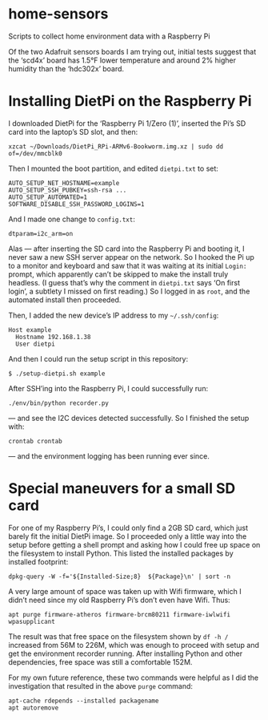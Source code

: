 # home-sensors
Scripts to collect home environment data with a Raspberry Pi

Of the two Adafruit sensors boards I am trying out, initial tests
suggest that the ‘scd4x’ board has 1.5°F lower temperature and around 2%
higher humidity than the ‘hdc302x’ board.

# Installing DietPi on the Raspberry Pi

I downloaded DietPi for the ‘Raspberry Pi 1/Zero (1)’, inserted the Pi’s
SD card into the laptop’s SD slot, and then:

```
xzcat ~/Downloads/DietPi_RPi-ARMv6-Bookworm.img.xz | sudo dd of=/dev/mmcblk0
```

Then I mounted the boot partition, and edited `dietpi.txt` to set:

```
AUTO_SETUP_NET_HOSTNAME=example
AUTO_SETUP_SSH_PUBKEY=ssh-rsa ...
AUTO_SETUP_AUTOMATED=1
SOFTWARE_DISABLE_SSH_PASSWORD_LOGINS=1
```

And I made one change to `config.txt`:

```
dtparam=i2c_arm=on
```

Alas — after inserting the SD card into the Raspberry Pi and booting it,
I never saw a new SSH server appear on the network.  So I hooked the Pi
up to a monitor and keyboard and saw that it was waiting at its initial
`Login:` prompt, which apparently can’t be skipped to make the install
truly headless.  (I guess that’s why the comment in `dietpi.txt` says
‘On first login’, a subtlety I missed on first reading.)  So I logged in
as `root`, and the automated install then proceeded.

Then, I added the new device’s IP address to my `~/.ssh/config`:

```
Host example
  Hostname 192.168.1.38
  User dietpi
```

And then I could run the setup script in this repository:

```
$ ./setup-dietpi.sh example
```

After SSH’ing into the Raspberry Pi, I could successfully run:

    ./env/bin/python recorder.py

— and see the I2C devices detected successfully.  So I finished the
setup with:

    crontab crontab

— and the environment logging has been running ever since.

# Special maneuvers for a small SD card

For one of my Raspberry Pi’s, I could only find a 2GB SD card, which
just barely fit the initial DietPi image.  So I proceeded only a little
way into the setup before getting a shell prompt and asking how I could
free up space on the filesystem to install Python.  This listed the
installed packages by installed footprint:

    dpkg-query -W -f='${Installed-Size;8}  ${Package}\n' | sort -n

A very large amount of space was taken up with Wifi firmware, which I
didn’t need since my old Raspberry Pi’s don’t even have Wifi.  Thus:

    apt purge firmware-atheros firmware-brcm80211 firmware-iwlwifi wpasupplicant

The result was that free space on the filesystem shown by `df -h /`
increased from 56M to 226M, which was enough to proceed with setup and
get the environment recorder running.  After installing Python and other
dependencies, free space was still a comfortable 152M.

For my own future reference, these two commands were helpful as I did
the investigation that resulted in the above `purge` command:

    apt-cache rdepends --installed packagename
    apt autoremove
